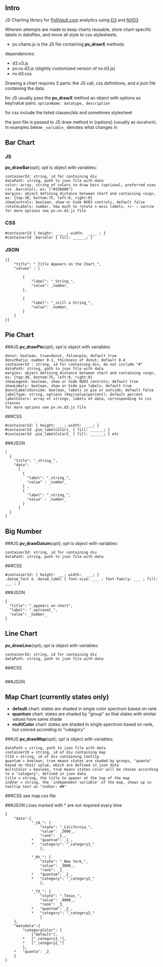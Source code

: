 ## Intro

JS Charting library for [PollVault.com](www.pollvault.com) analytics using [D3](d3js.org) and [NVD3](nvd3js.org)

Wherein attempts are made to keep charts reusable, store chart-specific labels in datafiles, and move all style to css stylesheets.

* pv.charts.js 
is the JS file containing **pv_drawX** methods

dependencies:
* d3.v3.js
* pv.nv.d3.js (slightly customized version of nv.d3.js)
* nv.d3.css

Drawing a chart requires 3 parts: the JS call, css definitions, and a json file containing the data.

for JS usually pass the **pv_drawX** method an object with options as key/value pairs:
`optionName: datatype, description`

for css include the listed classes/ids and sometimes stylesheet

the json file is passed to JS draw method in {options} (usually as `dataPath`).  In examples below `_variable_` denotes what changes in 



## Bar Chart
### JS
**pv_drawBar**(_opt_);  _opt_ is object with variables:
``` 
containerId: string, id for containing div
dataPath: string, path to json file with data
color: array, string of colors to draw bars (optional, preferred uses css .barcolor), ex: ["#336600"]
margins: object defining distance between chart and containing <svg>, ex: {top:30, bottom:75, left:0, right:0}
showControls: boolean, show or hide NVD3 controls, default false
rotateLabels: number, how much to rotate x-axis labels, +/- : cw/ccw
for more options see pv.nv.d3.js file
```

### CSS
```
#containerId { height: ____ ; width:  ____ ; }
#containerId .barcolor { fill: ______; }
```

### JSON
```
[{
	"title": "_Title Appears on the Chart_",
	"values" : [
		
		{
			"label": "_String_",
			"value": _number_
		},
		
		{
			"label": "_still a String_",
			"value": _number_
		}	              	
	]
}]
```



## Pie Chart
###JS
**pv_drawPie**(_opt_);  _opt_ is object with variables:

```
donut: boolean, true=donut, false=pie; default true
donutRatio: number 0-1, thickness of donut; default 0.4
containerId : string, id for containing div, do not include "#"
dataPath: string, path to json file with data
margins: object defining distance between chart and containing <svg>, ex: {top:30, bottom:75, left:0, right:0}
showLegend: boolean, show or hide NVD3 controls; default true
showLabels: boolean, show or hide pie labels; default true
donutLabelsOutside: boolean, labels in pie or outside; default false
labelType: string, options (key|value|percent); default percent
labelColors: array of strings, labels of data, corresponding to css classes 
for more options see pv.nv.d3.js file
```
###CSS
```
#containerId: { height: ___; width:  ___; }
#containerId .pie_labelColor1_ { fill: ______; }
#containerId .pie_labelColor2_ { fill: ______; } etc
```
###JSON
```
[    
  {
    "title": "_string_",
    "data":
      [
        { 
          "label": "_string_",
          "value" : _number_
        } , 
        { 
          "label": "_string_",
          "value" : _number_
        } 
      ]
  }
]
```

## Big Number
###JS
**pv_drawDatum**(_opt_);  _opt_ is object with variables:
```
containerId: string, id for containing div
dataPath: string, path to json file with data
```
###CSS
```
#containerId: { height: ___; width:  ___; }
.datum_fact & .datum_label { font-size: ___ ; font-family: ___ ; fill: ___ ; }
```
###JSON
```
{
  "title": "_appears on chart",
  "label": "_optional_",
  "value": _number_
}
```


## Line Chart
**pv_drawLine**(_opt_);  _opt_ is object with variables:
```
containerId: string, id for containing div
dataPath: string, path to json file with data
```
###CSS
```

```
###JSON



## Map Chart (currently states only)

* **default** chart: states are shaded in single color spectrum based on rank
* **quantum** chart: states are shaded by "group" so that states with similar values have same shade
* **multiColor** chart: states are shaded in single spectrum based on rank, but colored according to "category"

###JS
**pv_drawMap**(_opt_);  _opt_ is object with variables:
```
dataPath = string, path to json file with data
containerId = string, id of div containing map
ttId = string, id of div containing tooltip
quantum = boolean, true means states are shaded by groups, "quanta" based on their value, which are defined in json data
multiColor = boolean, true means states color will be chosen according to a "category", defined in json data
title = string, the title to appear at the top of the map
indVar = string, the 'independent variable' of the map, shows up in tooltip text as "indVar: ##" 
```


###CSS
see map.css file

###JSON
Lines marked with * are not required every time
```
{
	"data":{
			"_CA_": {
				"state": "_California_",
				"value": _2000_,
				"rank": _1_,
			*	"quantum": _1_,
			*	"category": "_category1_"
				},
			
			"_NY_": {
				"state": "_New York_",
				"value": _3000_,
				"rank": _2_
			*	"quantum": _2_,
			*	"category": "_category2_"
				},

			"_TX_": {
				"state": "_Texas_",
				"value": _4000_,
				"rank": _3_
			*	"quantum": _2_,
			*	"category": "_category2_"
				}
	},
	"metadata":{
		"categoryColor": [
			["default"],
		*	["_category1_"],
		*	["_category2_"]
		],
	*	"quanta": _2_
	}
}
```
